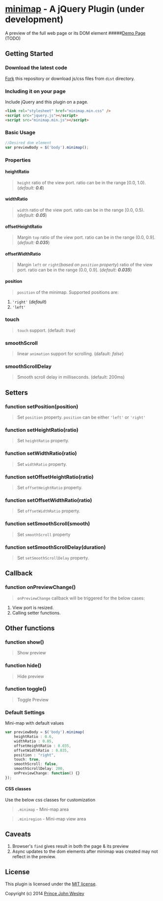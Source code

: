 [minimap](http://www.toolitup.com/minimap.html) - A jQuery Plugin (under development)
===============
A preview of the full web page or its DOM element
#####[Demo Page](http://www.toolitup.com/minimap.html) (TODO)

## Getting Started

### Download the latest code


[Fork](https://github.com/princejwesley/minimap) this repository or download js/css files from  `dist` directory.

### Including it on your page

Include jQuery and this plugin on a page.

```html
<link rel="stylesheet" href="minimap.min.css" />
<script src="jquery.js"></script>
<script src="minimap.min.js"></script>
```

### Basic Usage
```javascript
//Desired dom element
var previewBody = $('body').minimap();

```
### Properties
#### heightRatio
> `height` ratio of the view port. ratio can be in the range [0.0, 1.0). (*default: **0.6***)

#### widthRatio
> `width` ratio of the view port. ratio can be in the range [0.0, 0.5). (*default: **0.05***)

#### offsetHeightRatio
> Margin `top` ratio of the view port. ratio can be in the range (0.0, 0.9]. (*default: **0.035***)

#### offsetWidthRatio
> Margin `left` or `right`(*based on `position` property*) ratio of the view port. ratio can be in the range (0.0, 0.9]. (*default: **0.035***)


#### position
> `position` of the minimap. Supported positions are:

1. `'right'` (*default*)
2. `'left'`

### touch
> `touch` support. (default: *true*)

### smoothScroll
>linear `animation` support for scrolling. (dafault: *false*)

### smoothScrollDelay
> Smooth scroll delay in milliseconds. (default: 200ms)

## Setters
### function setPosition(position)
> Set `position` property. `position` can be either `'left'` or `'right'`

### function setHeightRatio(ratio)
> Set `heightRatio` property.

### function setWidthRatio(ratio)
> Set `widthRatio` property.

### function setOffsetHeightRatio(ratio)
> Set `offsetHeightRatio` property.

### function setOffsetWidthRatio(ratio)
> Set `offsetWidthRatio` property.

### function setSmoothScroll(smooth)
> Set `smoothScroll` property

### function setSmoothScrollDelay(duration)
> Set `setSmoothScrollDelay` property.

## Callback
### function onPreviewChange()
> `onPreviewChange` callback will be triggered for the below cases:

1. View port is resized.
2. Calling setter functions.

## Other functions
### function show()
> Show preview

### function hide()
> Hide preview

### function toggle()
> Toggle Preview

### Default Settings
Mini-map with default values
```javascript
var previewBody = $('body').minimap(
    heightRatio : 0.6,
    widthRatio : 0.05,
    offsetHeightRatio : 0.035,
    offsetWidthRatio : 0.035,
    position : "right",
    touch: true,
    smoothScroll: false,
    smoothScrollDelay: 200,
    onPreviewChange: function() {}
});
```

#### CSS classes
Use the below css classes for customization
> `.minimap` - Mini-map area

> `.miniregion` - Mini-map view area

## Caveats
1. Browser's `find` gives result in both the page & its preview
2. Async updates to the dom elements after minimap was created may not reflect in the preview.

## License
This plugin is licensed under the [MIT license](https://github.com/princejwesley/minimap/blob/master/LICENSE).

Copyright (c) 2014 [Prince John Wesley](http://www.toolitup.com)
